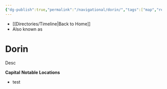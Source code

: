 ```yaml
---
{"dg-publish":true,"permalink":"/navigational/dorin/","tags":["map","retraining","planet","unfinished"],"dgHomeLink":false}
---
```


- [[Directories/Timeline\|Back to Home]]
- Also known as 

# Dorin
Desc

**Capital**
**Notable Locations**
- test

